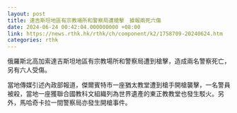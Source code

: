 ```yaml
---
layout: post
title: 達吉斯坦地區有宗教場所和警察局遭槍擊　據報兩死六傷
date: 2024-06-24 00:42:04.000000000 +08:00
link: https://news.rthk.hk/rthk/ch/component/k2/1758709-20240624.htm
categories: rthk
---
```


俄羅斯北高加索達吉斯坦地區有宗教場所和警察局遭到槍擊，造成兩名警察死亡，另有六人受傷。

當地傳媒引述內政部報道，傑爾賓特市一座猶太教堂遭到槍手開槍襲擊，一名警員被殺，當地一座獲聯合國教科文組織列為世界遺產的東正教教堂也發生駁火。另外，馬哈奇卡拉一間警察局亦發生開槍事件。
